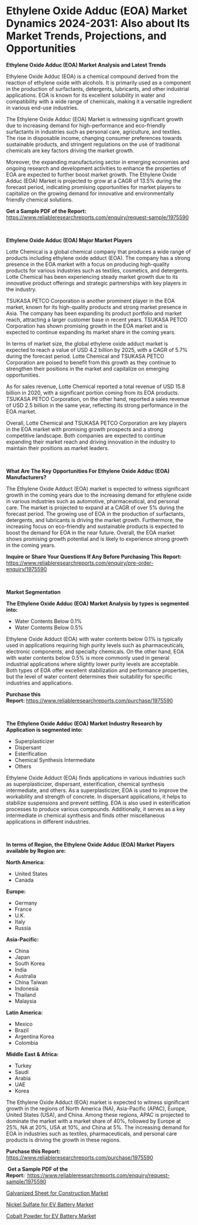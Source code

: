 <p><h1>Ethylene Oxide Adduc (EOA) Market Dynamics 2024-2031: Also about Its Market Trends, Projections, and Opportunities</h1></p><p><strong>Ethylene Oxide Adduc (EOA) Market Analysis and Latest Trends</strong></p>
<p><p>Ethylene Oxide Adduc (EOA) is a chemical compound derived from the reaction of ethylene oxide with alcohols. It is primarily used as a component in the production of surfactants, detergents, lubricants, and other industrial applications. EOA is known for its excellent solubility in water and compatibility with a wide range of chemicals, making it a versatile ingredient in various end-use industries.</p><p>The Ethylene Oxide Adduc (EOA) Market is witnessing significant growth due to increasing demand for high-performance and eco-friendly surfactants in industries such as personal care, agriculture, and textiles. The rise in disposable income, changing consumer preferences towards sustainable products, and stringent regulations on the use of traditional chemicals are key factors driving the market growth.</p><p>Moreover, the expanding manufacturing sector in emerging economies and ongoing research and development activities to enhance the properties of EOA are expected to further boost market growth. The Ethylene Oxide Adduc (EOA) Market is projected to grow at a CAGR of 13.5% during the forecast period, indicating promising opportunities for market players to capitalize on the growing demand for innovative and environmentally friendly chemical solutions.</p></p>
<p><strong>Get a Sample PDF of the Report:&nbsp;</strong> <a href="https://www.reliableresearchreports.com/enquiry/request-sample/1975590">https://www.reliableresearchreports.com/enquiry/request-sample/1975590</a></p>
<p>&nbsp;</p>
<p><strong>Ethylene Oxide Adduc (EOA) Major Market Players</strong></p>
<p><p>Lotte Chemical is a global chemical company that produces a wide range of products including ethylene oxide adduct (EOA). The company has a strong presence in the EOA market with a focus on producing high-quality products for various industries such as textiles, cosmetics, and detergents. Lotte Chemical has been experiencing steady market growth due to its innovative product offerings and strategic partnerships with key players in the industry.</p><p>TSUKASA PETCO Corporation is another prominent player in the EOA market, known for its high-quality products and strong market presence in Asia. The company has been expanding its product portfolio and market reach, attracting a larger customer base in recent years. TSUKASA PETCO Corporation has shown promising growth in the EOA market and is expected to continue expanding its market share in the coming years.</p><p>In terms of market size, the global ethylene oxide adduct market is expected to reach a value of USD 4.2 billion by 2025, with a CAGR of 5.7% during the forecast period. Lotte Chemical and TSUKASA PETCO Corporation are poised to benefit from this growth as they continue to strengthen their positions in the market and capitalize on emerging opportunities.</p><p>As for sales revenue, Lotte Chemical reported a total revenue of USD 15.8 billion in 2020, with a significant portion coming from its EOA products. TSUKASA PETCO Corporation, on the other hand, reported a sales revenue of USD 2.5 billion in the same year, reflecting its strong performance in the EOA market.</p><p>Overall, Lotte Chemical and TSUKASA PETCO Corporation are key players in the EOA market with promising growth prospects and a strong competitive landscape. Both companies are expected to continue expanding their market reach and driving innovation in the industry to maintain their positions as market leaders.</p></p>
<p>&nbsp;</p>
<p><strong>What Are The Key Opportunities For Ethylene Oxide Adduc (EOA) Manufacturers?</strong></p>
<p><p>The Ethylene Oxide Adduct (EOA) market is expected to witness significant growth in the coming years due to the increasing demand for ethylene oxide in various industries such as automotive, pharmaceutical, and personal care. The market is projected to expand at a CAGR of over 5% during the forecast period. The growing use of EOA in the production of surfactants, detergents, and lubricants is driving the market growth. Furthermore, the increasing focus on eco-friendly and sustainable products is expected to boost the demand for EOA in the near future. Overall, the EOA market shows promising growth potential and is likely to experience strong growth in the coming years.</p></p>
<p><strong>Inquire or Share Your Questions If Any Before Purchasing This Report:</strong> <a href="https://www.reliableresearchreports.com/enquiry/pre-order-enquiry/1975590">https://www.reliableresearchreports.com/enquiry/pre-order-enquiry/1975590</a></p>
<p>&nbsp;</p>
<p><strong>Market Segmentation</strong></p>
<p><strong>The Ethylene Oxide Adduc (EOA) Market Analysis by types is segmented into:</strong></p>
<p><ul><li>Water Contents Below 0.1%</li><li>Water Contents Below 0.5%</li></ul></p>
<p><p>Ethylene Oxide Adduct (EOA) with water contents below 0.1% is typically used in applications requiring high purity levels such as pharmaceuticals, electronic components, and specialty chemicals. On the other hand, EOA with water contents below 0.5% is more commonly used in general industrial applications where slightly lower purity levels are acceptable. Both types of EOA offer excellent stabilization and performance properties, but the level of water content determines their suitability for specific industries and applications.</p></p>
<p><strong>Purchase this Report:&nbsp;</strong><a href="https://www.reliableresearchreports.com/purchase/1975590">https://www.reliableresearchreports.com/purchase/1975590</a></p>
<p>&nbsp;</p>
<p><strong>The Ethylene Oxide Adduc (EOA) Market Industry Research by Application is segmented into:</strong></p>
<p><ul><li>Superplasticizer</li><li>Dispersant</li><li>Esterification</li><li>Chemical Synthesis Intermediate</li><li>Others</li></ul></p>
<p><p>Ethylene Oxide Adduct (EOA) finds applications in various industries such as superplasticizer, dispersant, esterification, chemical synthesis intermediate, and others. As a superplasticizer, EOA is used to improve the workability and strength of concrete. In dispersant applications, it helps to stabilize suspensions and prevent settling. EOA is also used in esterification processes to produce various compounds. Additionally, it serves as a key intermediate in chemical synthesis and finds other miscellaneous applications in different industries.</p></p>
<p>&nbsp;</p>
<p><strong>In terms of Region, the Ethylene Oxide Adduc (EOA) Market Players available by Region are:</strong></p>
<p>
    <p> <strong> North America: </strong>
        <ul>
            <li>United States</li>
            <li>Canada</li>
        </ul>
        </p> 
    <p> <strong> Europe: </strong>
        <ul>
            <li>Germany</li>
            <li>France</li>
            <li>U.K.</li>
            <li>Italy</li>
            <li>Russia</li>
        </ul>
        </p> 
    <p> <strong> Asia-Pacific: </strong>
        <ul>
            <li>China</li>
            <li>Japan</li>
            <li>South Korea</li>
            <li>India</li>
            <li>Australia</li>
            <li>China Taiwan</li>
            <li>Indonesia</li>
            <li>Thailand</li>
            <li>Malaysia</li>
        </ul>
        </p> 
    <p> <strong> Latin America: </strong>
        <ul>
            <li>Mexico</li>
            <li>Brazil</li>
            <li>Argentina Korea</li>
            <li>Colombia</li>
        </ul>
        </p> 
    <p> <strong> Middle East & Africa: </strong>
        <ul>
            <li>Turkey</li>
            <li>Saudi</li>
            <li>Arabia</li>
            <li>UAE</li>
            <li>Korea</li>
        </ul>
    </p>
    </p>
<p><p>The Ethylene Oxide Adduct (EOA) market is expected to witness significant growth in the regions of North America (NA), Asia-Pacific (APAC), Europe, United States (USA), and China. Among these regions, APAC is projected to dominate the market with a market share of 40%, followed by Europe at 25%, NA at 20%, USA at 10%, and China at 5%. The increasing demand for EOA in industries such as textiles, pharmaceuticals, and personal care products is driving the growth in these regions.</p></p>
<p><strong>Purchase this Report: </strong><a href="https://www.reliableresearchreports.com/purchase/1975590">https://www.reliableresearchreports.com/purchase/1975590</a></p>
<p>&nbsp;<strong>Get a Sample PDF of the Report:&nbsp;&nbsp;</strong><a href="https://www.reliableresearchreports.com/enquiry/request-sample/1975590">https://www.reliableresearchreports.com/enquiry/request-sample/1975590</a></p>
<p><strong></strong></p>
<p><p><a href="https://github.com/eeaveuhhh/Market-Research-Report-List-1/blob/main/galvanized-sheet-for-construction-market.md">Galvanized Sheet for Construction Market</a></p><p><a href="https://github.com/brentleyjimmiealvaradoz4l1rea/Market-Research-Report-List-1/blob/main/nickel-sulfate-for-ev-battery-market.md">Nickel Sulfate for EV Battery Market</a></p><p><a href="https://github.com/Angelnienowdseej3e45z3p8c/Market-Research-Report-List-1/blob/main/cobalt-powder-for-ev-battery-market.md">Cobalt Powder for EV Battery Market</a></p></p>